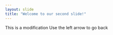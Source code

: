 ```yaml
---
layout: slide
title: "Welcome to our second slide!"
---
```

This is a modification
Use the left arrow to go back
